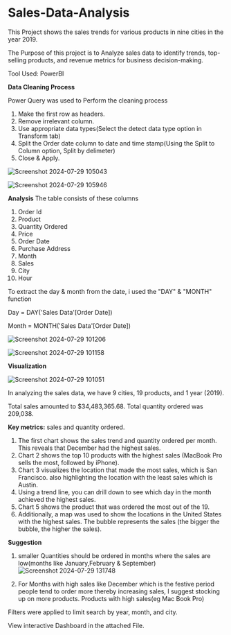 # Sales-Data-Analysis
This Project shows the sales trends for various products in nine cities in the year 2019.

The Purpose of this project is to Analyze sales data to identify trends, top-selling products, and revenue metrics for
business decision-making.

Tool Used: PowerBI


**Data Cleaning Process**

Power Query was used to Perform the cleaning process

1. Make the first row as headers.
2. Remove irrelevant column.
3. Use appropriate data types(Select the detect data type option in Transform tab)
4. Split the Order date column to date and time stamp(Using the Split to Column option, Split by delimeter)
5. Close & Apply.

   
![Screenshot 2024-07-29 105043](https://github.com/user-attachments/assets/a77e5513-3472-4777-823a-940e36346fcd)

![Screenshot 2024-07-29 105946](https://github.com/user-attachments/assets/0b58b967-3280-4274-95d5-88aabaea96ca)


**Analysis**
The table consists of these columns
1. Order Id
2. Product
3. Quantity Ordered
4. Price
5. Order Date
6. Purchase Address
7. Month
8. Sales
9. City
10. Hour


To extract the day & month from the date, i used the "DAY" & "MONTH" function


Day = DAY('Sales Data'[Order Date])

Month = MONTH('Sales Data'[Order Date])


![Screenshot 2024-07-29 101206](https://github.com/user-attachments/assets/769709f4-c9fd-41de-9850-4f7e52d9917f)

![Screenshot 2024-07-29 101158](https://github.com/user-attachments/assets/f33577d5-a517-4480-84eb-49fe18eaffc6)



**Visualization**

![Screenshot 2024-07-29 101051](https://github.com/user-attachments/assets/4e8fd649-99f9-48f4-ba20-57b516cf0145)


In analyzing the sales data, we have 9 cities, 19 products, and 1 year (2019).

Total sales amounted to $34,483,365.68.
Total quantity ordered was 209,038.

**Key metrics:** sales and quantity ordered.

1. The first chart shows the sales trend and quantity ordered per month. This reveals that December had the highest sales.
2. Chart 2 shows the top 10 products with the highest sales (MacBook Pro sells the most, followed by iPhone).
3. Chart 3 visualizes the location that made the most sales, which is San Francisco. also highlighting the location with the least sales which is Austin.
4. Using a trend line, you can drill down to see which day in the month achieved the highest sales.
5. Chart 5 shows the product that was ordered the most out of the 19.
6. Additionally, a map was used to show the locations in the United States with the highest sales. The bubble represents the sales (the bigger the bubble, the higher the sales).

**Suggestion**
1. smaller Quantities should be ordered in months where the sales are low(months like January,February & September) ![Screenshot 2024-07-29 131748](https://github.com/user-attachments/assets/01c32271-5f62-42b9-852e-2fa8a6934223)

2. For Months with high sales like December which is the festive period people tend to order more thereby increasing sales, I suggest stocking up on more products. Products with high sales(eg Mac Book Pro)



Filters were applied to limit search by year, month, and city.

View interactive Dashboard in the attached File.
